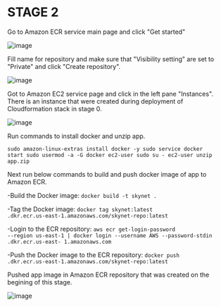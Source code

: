 # STAGE 2

Go to Amazon ECR service main page and click "Get started" 

![image](https://user-images.githubusercontent.com/96197101/219968075-52fd9db2-c0d1-4c5c-b6d5-3cf99655c98c.png)

Fill name for repository and make sure that "Visibility setting" are set to "Private" and click "Create repository".

![image](https://user-images.githubusercontent.com/96197101/219968146-637e5928-9e28-47eb-a4c2-18c2368426fc.png)

Got to Amazon EC2 service page and click in the left pane "Instances". There is an instance that were created during deployment of Cloudformation stack in stage 0.

![image](https://user-images.githubusercontent.com/96197101/219968351-9e1ffe37-8b88-454c-9614-76e0f2cdbcc9.png)

Run commands to install docker and unzip app.

<code>sudo amazon-linux-extras install docker -y
sudo service docker start
sudo usermod -a -G docker ec2-user
sudo su - ec2-user
unzip app.zip
</code>

Next run below commands to build and push docker image of app to Amazon ECR.

-Build the Docker image: <code>docker build -t skynet . </code>

-Tag the Docker image: <code>docker tag skynet:latest <AWS Account ID>.dkr.ecr.us-east-1.amazonaws.com/skynet-repo:latest</code>
  
-Login to the ECR repository: <code>aws ecr get-login-password --region us-east-1 | docker login --username AWS --password-stdin <AWS Account ID>.dkr.ecr.us-east-
1.amazonaws.com</code>
  
-Push the Docker image to the ECR repository: <code>docker push <AWS Account ID>.dkr.ecr.us-east-1.amazonaws.com/skynet-repo:latest</code>
  
  
Pushed app image in Amazon ECR repository that was created on the begining of this stage.
  
  ![image](https://user-images.githubusercontent.com/96197101/219969086-bdbd1f7e-7c60-47c1-b79b-6a9894dc3527.png)
